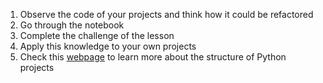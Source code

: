 1. Observe the code of your projects and think how it could be refactored
2. Go through the notebook
3. Complete the challenge of the lesson
4. Apply this knowledge to your own projects
5. Check this [webpage](https://docs.python-guide.org/writing/structure/) to learn more about the structure of Python projects